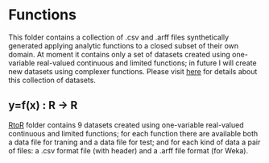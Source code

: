 # Functions
This folder contains a collection of .csv and .arff files synthetically generated applying analytic functions to a closed subset of their own domain.
At moment it contains only a set of datasets created using one-variable real-valued continuous and limited functions; in future I will create new datasets using complexer functions.
Please visit [here](https://computationalmindset.com/en/datasets/functions-dataset.html) for details about this collection of datasets.


## y=f(x) : R -> R
[RtoR](./RtoR) folder contains 9 datasets created using one-variable real-valued continuous and limited functions; for each function there are available both a data file for traning and a data file for test; and for each kind of data a pair of files: a .csv format file (with header) and a .arff file format (for Weka).

